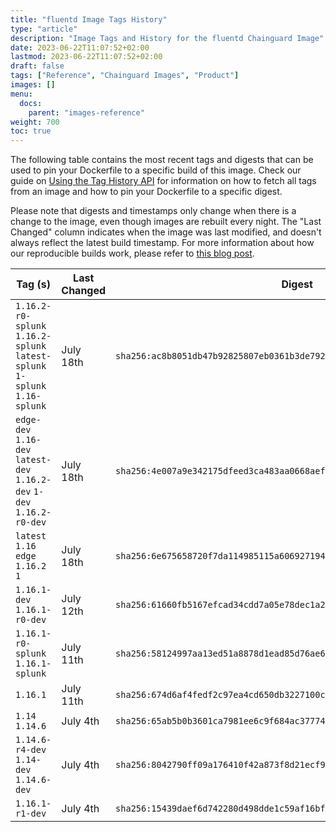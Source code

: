 ```yaml
---
title: "fluentd Image Tags History"
type: "article"
description: "Image Tags and History for the fluentd Chainguard Image"
date: 2023-06-22T11:07:52+02:00
lastmod: 2023-06-22T11:07:52+02:00
draft: false
tags: ["Reference", "Chainguard Images", "Product"]
images: []
menu:
  docs:
    parent: "images-reference"
weight: 700
toc: true
---
```


The following table contains the most recent tags and digests that can be used to pin your Dockerfile to a specific build of this image. Check our guide on [Using the Tag History API](/chainguard/chainguard-images/using-the-tag-history-api/) for information on how to fetch all tags from an image and how to pin your Dockerfile to a specific digest.

Please note that digests and timestamps only change when there is a change to the image, even though images are rebuilt every night. The "Last Changed" column indicates when the image was last modified, and doesn't always reflect the latest build timestamp. For more information about how our reproducible builds work, please refer to [this blog post](https://www.chainguard.dev/unchained/reproducing-chainguards-reproducible-image-builds).

| Tag (s)                                                                      | Last Changed | Digest                                                                    |
|------------------------------------------------------------------------------|--------------|---------------------------------------------------------------------------|
|  `1.16.2-r0-splunk` `1.16.2-splunk` `latest-splunk` `1-splunk` `1.16-splunk` | July 18th    | `sha256:ac8b8051db47b92825807eb0361b3de79231a3b261d9086151d33020b389652e` |
|  `edge-dev` `1.16-dev` `latest-dev` `1.16.2-dev` `1-dev` `1.16.2-r0-dev`     | July 18th    | `sha256:4e007a9e342175dfeed3ca483aa0668aeffc5ebf62ffe98a2645802524cf8676` |
|  `latest` `1.16` `edge` `1.16.2` `1`                                         | July 18th    | `sha256:6e675658720f7da114985115a606927194ff6b0341a3eefa46c3dcff21df427c` |
|  `1.16.1-dev` `1.16.1-r0-dev`                                                | July 12th    | `sha256:61660fb5167efcad34cdd7a05e78dec1a2d3aad242080ff339d26c333467672c` |
|  `1.16.1-r0-splunk` `1.16.1-splunk`                                          | July 11th    | `sha256:58124997aa13ed51a8878d1ead85d76ae6d0918cb17976a4bca483af9013f3b5` |
|  `1.16.1`                                                                    | July 11th    | `sha256:674d6af4fedf2c97ea4cd650db3227100c4a139806c1f7b595088f7eef414e02` |
|  `1.14` `1.14.6`                                                             | July 4th     | `sha256:65ab5b0b3601ca7981ee6c9f684ac377745fe5b2db6fdc8605e7d5b88862e934` |
|  `1.14.6-r4-dev` `1.14-dev` `1.14.6-dev`                                     | July 4th     | `sha256:8042790ff09a176410f42a873f8d21ecf9bccdeda9a14ed20d2d45cfdb1d01ca` |
|  `1.16.1-r1-dev`                                                             | July 4th     | `sha256:15439daef6d742280d498dde1c59af16bfe8f4884b9b0e41d1862312c7f2a93c` |
